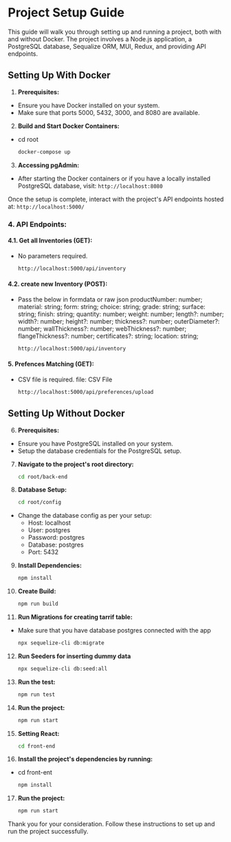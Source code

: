 # Project Setup Guide

This guide will walk you through setting up and running a project, both with and without Docker. The project involves a Node.js application, a PostgreSQL database, Sequalize ORM, MUI, Redux, and providing API endpoints.

## Setting Up With Docker

1. **Prerequisites:**
- Ensure you have Docker installed on your system.
- Make sure that ports 5000, 5432, 3000, and 8080 are available.

2. **Build and Start Docker Containers:**
- cd root
    ```bash
    docker-compose up
    ```

3. **Accessing pgAdmin:**
- After starting the Docker containers or if you have a locally installed PostgreSQL database, visit:
      `http://localhost:8080`

Once the setup is complete, interact with the project's API endpoints hosted at:
`http://localhost:5000/`


### 4. API Endpoints:

#### 4.1. Get all Inventories (GET):
- No parameters required.

    ```bash
    http://localhost:5000/api/inventory
    ```


#### 4.2. create new Inventory (POST):
- Pass the below in formdata or raw json 
    productNumber: number;
    material: string;
    form: string;
    choice: string;
    grade: string;
    surface: string;
    finish: string;
    quantity: number;
    weight: number;
    length?: number;
    width?: number;
    height?: number;
    thickness?: number;
    outerDiameter?: number;
    wallThickness?: number;
    webThickness?: number;
    flangeThickness?: number;
    certificates?: string;
    location: string;
    ```bash
    http://localhost:5000/api/inventory
    ```   


#### 5. Prefences Matching (GET):
- CSV file is required.
file: CSV File
    ```bash
    http://localhost:5000/api/preferences/upload
    ```

## Setting Up Without Docker

6. **Prerequisites:**
- Ensure you have PostgreSQL installed on your system.
- Setup the database credentials for the PostgreSQL setup.

7. **Navigate to the project's root directory:**
    ```bash
    cd root/back-end
    ```

8. **Database Setup:**
    ```bash
    cd root/config
    ```
    
- Change the database config as per your setup:
    - Host: localhost
    - User: postgres
    - Password: postgres
    - Database: postgres
    - Port: 5432

9. **Install Dependencies:**
    ```bash
    npm install
    ```

10. **Create Build:**
    ```bash
    npm run build

11. **Run Migrations for creating tarrif table:**
- Make sure that you have database postgres connected with the app
    ```bash
    npx sequelize-cli db:migrate
    ```

12. **Run Seeders for inserting dummy data**
    ```bash
    npx sequelize-cli db:seed:all
    ```

13. **Run the test:**
    ```bash
    npm run test
    ```

14. **Run the project:**
    ```bash
    npm run start
    ```


15. **Setting React:**
    ```bash
    cd front-end 
    ```

16. **Install the project's dependencies by running:**
- cd front-ent
    ```bash
    npm install
    ```

17. **Run the project:**
    ```bash
    npm run start
    ```    
Thank you for your consideration. Follow these instructions to set up and run the project successfully.
    
